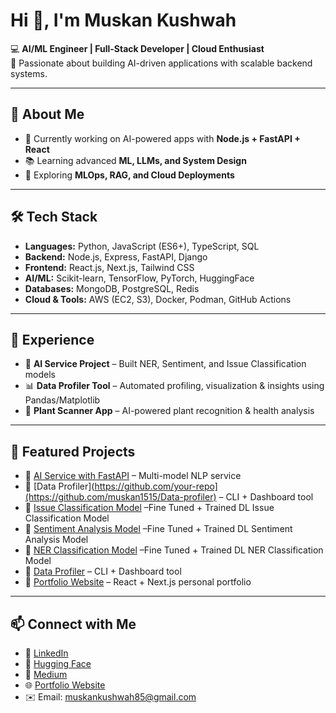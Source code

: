 # Hi 👋, I'm Muskan Kushwah  

💻 **AI/ML Engineer | Full-Stack Developer | Cloud Enthusiast**  
🚀 Passionate about building AI-driven applications with scalable backend systems.  

---

## 🌟 About Me
- 🎯 Currently working on AI-powered apps with **Node.js + FastAPI + React**  
- 📚 Learning advanced **ML, LLMs, and System Design**  
- 🔭 Exploring **MLOps, RAG, and Cloud Deployments**  

---

## 🛠️ Tech Stack
- **Languages:** Python, JavaScript (ES6+), TypeScript, SQL  
- **Backend:** Node.js, Express, FastAPI, Django  
- **Frontend:** React.js, Next.js, Tailwind CSS  
- **AI/ML:** Scikit-learn, TensorFlow, PyTorch, HuggingFace  
- **Databases:** MongoDB, PostgreSQL, Redis  
- **Cloud & Tools:** AWS (EC2, S3), Docker, Podman, GitHub Actions  

---

## 💼 Experience
- 🏢 **AI Service Project** – Built NER, Sentiment, and Issue Classification models  
- 📊 **Data Profiler Tool** – Automated profiling, visualization & insights using Pandas/Matplotlib  
- 🌱 **Plant Scanner App** – AI-powered plant recognition & health analysis  

---

## 📂 Featured Projects
- 🔹 [AI Service with FastAPI](https://github.com/muskan1515/AI-Powered-Citizen-Issue-Reporter) – Multi-model NLP service  
- 🔹 [Data Profiler](https://github.com/your-repo](https://github.com/muskan1515/Data-profiler) – CLI + Dashboard tool
- 🔹 [Issue Classification Model](https://github.com/muskan1515/ISSUE_CLASSIFICATION_MODEL) –Fine Tuned + Trained DL Issue Classification Model
- 🔹 [Sentiment Analysis Model](https://github.com/muskan1515/SENTIMENT_ANALYSIS_MODEL) –Fine Tuned + Trained DL Sentiment Analysis Model
- 🔹 [NER Classification Model](https://github.com/muskan1515/NER_MODEL) –Fine Tuned + Trained DL NER Classification Model
- 🔹 [Data Profiler]([https://github.com/your-repo](https://github.com/muskan1515/Data-profiler)) – CLI + Dashboard tool  
- 🔹 [Portfolio Website]([https://github.com/your-repo](https://github.com/muskan1515/portfolio-website)) – React + Next.js personal portfolio  

---


## 📫 Connect with Me
- 💼 [LinkedIn](https://www.linkedin.com/in/muskan-kushwah-2845951b2/)
- 💼 [Hugging Face](https://huggingface.co/muskankushwah15)
- 💼 [Medium ](https://medium.com/@muskankushwah85) 
- 🌐 [Portfolio Website](https://portfolio-website-psi-vert-30.vercel.app/)  
- ✉️ Email: muskankushwah85@gmail.com 
